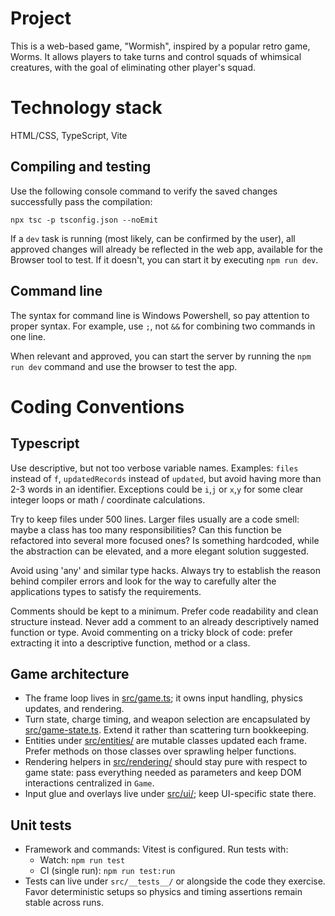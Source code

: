 # Project

This is a web-based game, "Wormish", inspired by a popular retro game, Worms.
It allows players to take turns and control squads of whimsical creatures, with the goal of eliminating other player's squad.

# Technology stack

HTML/CSS, TypeScript, Vite

## Compiling and testing

Use the following console command to verify the saved changes successfully pass the compilation:
```
npx tsc -p tsconfig.json --noEmit
```

If a `dev` task is running (most likely, can be confirmed by the user), all approved changes will already be reflected in the web app, available for the Browser tool to test. If it doesn't, you can start it by executing `npm run dev`.


## Command line

The syntax for command line is Windows Powershell, so pay attention to proper syntax. For example, use `;`, not `&&` for combining two commands in one line.

When relevant and approved, you can start the server by running the `npm run dev` command and use the browser to test the app.

# Coding Conventions

## Typescript

Use descriptive, but not too verbose variable names. Examples: `files` instead of `f`, `updatedRecords` instead of `updated`, but avoid having more than 2-3 words in an identifier. Exceptions could be `i`,`j` or `x`,`y` for some clear integer loops or math / coordinate calculations.

Try to keep files under 500 lines. Larger files usually are a code smell: maybe a class has too many responsibilities? Can this function be refactored into several more focused ones? Is something hardcoded, while the abstraction can be elevated, and a more elegant solution suggested.

Avoid using 'any' and similar type hacks. Always try to establish the reason behind compiler errors and look for the way to carefully alter the applications types to satisfy the requirements.

Comments should be kept to a minimum. Prefer code readability and clean structure instead. Never add a comment to an already descriptively named function or type. Avoid commenting on a tricky block of code: prefer extracting it into a descriptive function, method or a class.

## Game architecture

- The frame loop lives in [src/game.ts](src/game.ts); it owns input handling, physics updates, and rendering.
- Turn state, charge timing, and weapon selection are encapsulated by [src/game-state.ts](src/game-state.ts). Extend it rather than scattering turn bookkeeping.
- Entities under [src/entities/](src/entities/) are mutable classes updated each frame. Prefer methods on those classes over sprawling helper functions.
- Rendering helpers in [src/rendering/](src/rendering/) should stay pure with respect to game state: pass everything needed as parameters and keep DOM interactions centralized in `Game`.
- Input glue and overlays live under [src/ui/](src/ui/); keep UI-specific state there.

## Unit tests

- Framework and commands: Vitest is configured. Run tests with:
  - Watch: `npm run test`
  - CI (single run): `npm run test:run`
- Tests can live under `src/__tests__/` or alongside the code they exercise. Favor deterministic setups so physics and timing assertions remain stable across runs.
